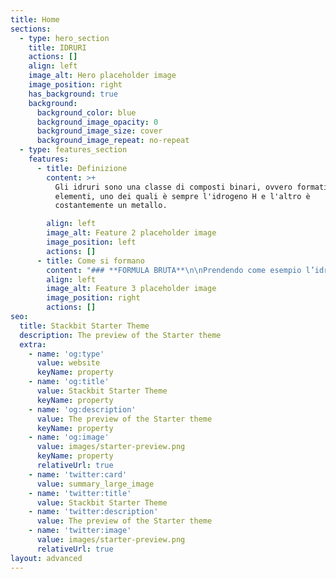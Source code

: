 ```yaml
---
title: Home
sections:
  - type: hero_section
    title: IDRURI
    actions: []
    align: left
    image_alt: Hero placeholder image
    image_position: right
    has_background: true
    background:
      background_color: blue
      background_image_opacity: 0
      background_image_size: cover
      background_image_repeat: no-repeat
  - type: features_section
    features:
      - title: Definizione
        content: >+
          Gli idruri sono una classe di composti binari, ovvero formati da due
          elementi, uno dei quali è sempre l'idrogeno H e l'altro è
          costantemente un metallo.

        align: left
        image_alt: Feature 2 placeholder image
        image_position: left
        actions: []
      - title: Come si formano
        content: "### **FORMULA BRUTA**\n\nPrendendo come esempio l’idrogeno e il ferro, bisogna innanzitutto sapere le valenze. Valenza H=1 e valenze Fe= 2 e 3 ma in questo caso 2. Nei composti binari, per scrivere la formula bruta, è necessario invertire le valenze degli elementi, quindi il composto sarà FeH2\_(1 non si scrive).\n\nN.B.:\_negli idruri l’idrogeno è posizionato sempre dopo il metallo perché ha l’elettronegatività costantemente superiore.\n\n### **NOME**\n\nPer quanto riguarda il nome si scrive sempre idruro seguito da:\n\n\_1.\_ di + NOME DELL’ELEMENTO se quest’ultimo ha solo un numero come valenza.\_\n\n*   *NaH idruro di sodio*\n\n2\\. NOME DELL’ELEMENTO con le seguenti desinenze in base alla valenza utilizzata:\n\n\_\_\_\_ -ico se si usa la valenza più alta, -oso se si usa la più bassa.\n\n*   *FeH2\_idruro ferroso*\n\n*   *FeH3\_idruro ferrico*\_\n\nN.B.:\_per alcuni elementi si usano altre radici come ad esempio per l’oro che si scrive aurico o auroso.\n\nInoltre alcuni composti vengono chiamati con altri nomi:\n\n*   *CH4\_metano*\n\n*   *NH3\_ammoniaca*\n\n*   *PH3\_fosfina*\n"
        align: left
        image_alt: Feature 3 placeholder image
        image_position: right
        actions: []
seo:
  title: Stackbit Starter Theme
  description: The preview of the Starter theme
  extra:
    - name: 'og:type'
      value: website
      keyName: property
    - name: 'og:title'
      value: Stackbit Starter Theme
      keyName: property
    - name: 'og:description'
      value: The preview of the Starter theme
      keyName: property
    - name: 'og:image'
      value: images/starter-preview.png
      keyName: property
      relativeUrl: true
    - name: 'twitter:card'
      value: summary_large_image
    - name: 'twitter:title'
      value: Stackbit Starter Theme
    - name: 'twitter:description'
      value: The preview of the Starter theme
    - name: 'twitter:image'
      value: images/starter-preview.png
      relativeUrl: true
layout: advanced
---
```

